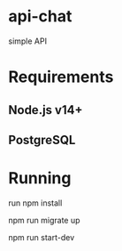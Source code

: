 # api-chat
simple API 

# Requirements
## Node.js v14+
## PostgreSQL

# Running
run npm install

npm run migrate up

npm run start-dev 
